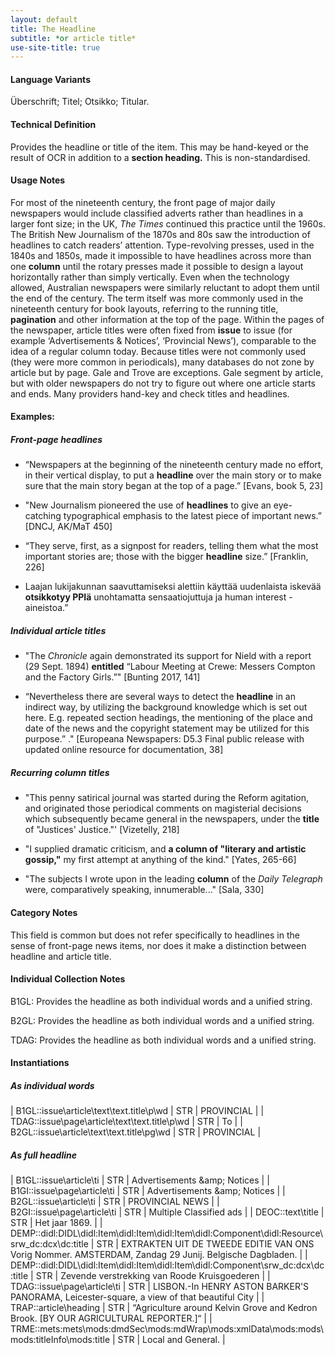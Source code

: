 ```yaml
---
layout: default
title: The Headline
subtitle: *or article title*
use-site-title: true
---
```


#### Language Variants 

Überschrift; Titel; Otsikko; Titular. 

#### Technical Definition

Provides the headline or title of the item. This may be hand-keyed or the result of OCR in addition to a **section heading.** This is non-standardised.

#### Usage Notes

For most of the nineteenth century, the front page of major daily newspapers would include classified adverts rather than headlines in a larger font size; in the UK, *The Times* continued this practice until the 1960s. The British New Journalism of the 1870s and 80s saw the introduction of headlines to catch readers’ attention. Type-revolving presses, used in the 1840s and 1850s, made it impossible to have headlines across more than one **column** until the rotary presses made it possible to design a layout horizontally rather than simply vertically. Even when the technology allowed, Australian newspapers were similarly reluctant to adopt them until the end of the century. The term itself was more commonly used in the nineteenth century for book layouts, referring to the running title, **pagination** and other information at the top of the page. Within the pages of the newspaper, article titles were often fixed from **issue** to issue (for example ‘Advertisements & Notices’, ‘Provincial News’), comparable to the idea of a regular column today. Because titles were not commonly used (they were more common in periodicals), many databases do not zone by article but by page. Gale and Trove are exceptions. Gale segment by article, but with older newspapers do not try to figure out where one article starts and ends. Many providers hand-key and check titles and headlines.

#### Examples:

##### Front-page headlines

  - “Newspapers at the beginning of the nineteenth century made no effort, in their vertical display, to put a **headline** over the     main story or to make sure that the main story began at the top of a page.” \[Evans, book 5, 23\]

  - "New Journalism pioneered the use of **headlines** to give an eye-catching typographical emphasis to the latest piece of important news.” \[DNCJ, AK/MaT 450\]

  - “They serve, first, as a signpost for readers, telling them what the most important stories are; those with the bigger **headline**     size.” \[Franklin, 226\]

  - Laajan lukijakunnan saavuttamiseksi alettiin käyttää uudenlaista iskevää **otsikkotyy PPIä** unohtamatta sensaatiojuttuja ja human     interest -aineistoa.”

##### Individual article titles

  - "The *Chronicle* again demonstrated its support for Nield with a report (29 Sept. 1894) **entitled** “Labour Meeting at Crewe:     Messers Compton and the Factory Girls.”" \[Bunting 2017, 141\]

  - “Nevertheless there are several ways to detect the **headline** in an indirect way, by utilizing the background knowledge which is set     out here. E.g. repeated section headings, the mentioning of the place and date of the news and the copyright statement may be utilized for this purpose.” ." \[Europeana Newspapers: D5.3 Final     public release with updated online resource for documentation, 38\]

##### Recurring column titles

  - "This penny satirical journal was started during the Reform agitation, and originated those periodical comments on magisterial decisions which subsequently became general in the newspapers, under the **title** of "Justices' Justice."' \[Vizetelly, 218\]

  - "I supplied dramatic criticism, and **a column of "literary and artistic gossip,"** my first attempt at anything of the kind." \[Yates, 265-66\]

  - "The subjects I wrote upon in the leading **column** of the *Daily Telegraph* were, comparatively speaking, innumerable..." \[Sala, 330\]

#### Category Notes

This field is common but does not refer specifically to headlines in the sense of front-page news items, nor does it make a distinction between headline and article title.

#### Individual Collection Notes

B1GL: Provides the headline as both individual words and a unified string.

B2GL: Provides the headline as both individual words and a unified string.

TDAG: Provides the headline as both individual words and a unified string.

#### Instantiations

##### As individual words

| B1GL::issue\\article\\text\\text.title\\p\\wd       | STR | PROVINCIAL |
| TDAG::issue\\page\\article\\text\\text.title\\p\\wd | STR | To         |
| B2GL::issue\\article\\text\\text.title\\pg\\wd      | STR | PROVINCIAL |

##### As full headline

| B1GL::issue\\article\\ti                                                                                | STR | Advertisements \&amp; Notices                                                                         |
| B1GI::issue\\page\\article\\ti                                                                          | STR | Advertisements \&amp; Notices                                                                         |
| B2GL::issue\\article\\ti                                                                                | STR | PROVINCIAL NEWS                                                                                       |
| B2GI::issue\\page\\article\\ti                                                                          | STR | Multiple Classified ads                                                                               |
| DEOC::text\\title                                                                                       | STR | Het jaar 1869.                                                                                        |
| DEMP::didl:DIDL\\didl:Item\\didl:Item\\didl:Item\\didl:Component\\didl:Resource\\srw\_dc:dcx\\dc:title  | STR | EXTRAKTEN UIT DE TWEEDE EDITIE VAN ONS Vorig Nommer. AMSTERDAM, Zandag 29 Junij. Belgische Dagbladen. |
| DEMP::didl:DIDL\\didl:Item\\didl:Item\\didl:Item\\didl:Component\\srw\_dc:dcx\\dc:title                 | STR | Zevende verstrekking van Roode Kruisgoederen                                                          |
| TDAG::issue\\page\\article\\ti                                                                          | STR | LISBON.-In HENRY ASTON BARKER'S PANORAMA, Leicester-square, a view of that beautiful City             |
| TRAP::article\\heading                                                                                  | STR | “Agriculture around Kelvin Grove and Kedron Brook. \[BY OUR AGRICULTURAL REPORTER.\]“                 |
| TRME::mets:mets\\mods:dmdSec\\mods:mdWrap\\mods:xmlData\\mods:mods\\mods:titleInfo\\mods:title          | STR | Local and General.                                                                                    |
